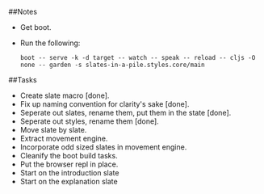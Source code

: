 ##Notes

- Get boot.
- Run the following:

    ```
    boot -- serve -k -d target -- watch -- speak -- reload -- cljs -O none -- garden -s slates-in-a-pile.styles.core/main
    ```
    
##Tasks

- Create slate macro [done].
- Fix up naming convention for clarity's sake [done].
- Seperate out slates, rename them, put them in the state [done].
- Seperate out styles, rename them [done].
- Move slate by slate.
- Extract movement engine.
- Incorporate odd sized slates in movement engine.
- Cleanify the boot build tasks.
- Put the browser repl in place.
- Start on the introduction slate
- Start on the explanation slate


